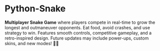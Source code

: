 # Python-Snake
**Multiplayer Snake Game** where players compete in real-time to grow the longest and outmaneuver opponents. Eat food, avoid crashes, and use strategy to win. Features smooth controls, competitive gameplay, and a retro-inspired design. Future updates may include power-ups, custom skins, and new modes! 🐍🔥
